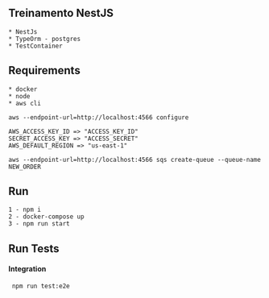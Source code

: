 ## Treinamento NestJS

 ```
 * NestJs
 * TypeOrm - postgres
 * TestContainer
```

## Requirements
 ```
 * docker
 * node
 * aws cli

aws --endpoint-url=http://localhost:4566 configure 

AWS_ACCESS_KEY_ID => "ACCESS_KEY_ID"
SECRET_ACCESS_KEY => "ACCESS_SECRET"
AWS_DEFAULT_REGION => "us-east-1"

 aws --endpoint-url=http://localhost:4566 sqs create-queue --queue-name NEW_ORDER

```

## Run

 ```
1 - npm i
2 - docker-compose up
3 - npm run start

```

## Run Tests

#### Integration

 ```
  npm run test:e2e
```

